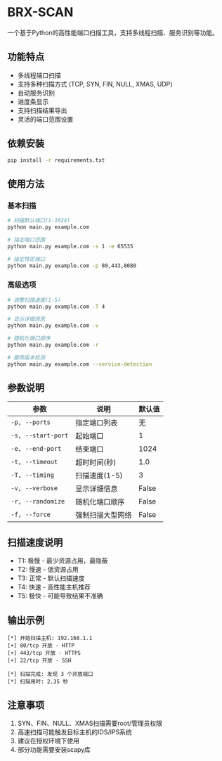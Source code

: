 # BRX-SCAN

一个基于Python的高性能端口扫描工具，支持多线程扫描、服务识别等功能。

## 功能特点

- 多线程端口扫描
- 支持多种扫描方式 (TCP, SYN, FIN, NULL, XMAS, UDP)
- 自动服务识别
- 进度条显示
- 支持扫描结果导出
- 灵活的端口范围设置

## 依赖安装

```bash
pip install -r requirements.txt
```

## 使用方法

### 基本扫描
```bash
# 扫描默认端口(1-1024)
python main.py example.com

# 指定端口范围
python main.py example.com -s 1 -e 65535

# 指定特定端口
python main.py example.com -p 80,443,8080
```

### 高级选项
```bash
# 调整扫描速度(1-5)
python main.py example.com -T 4

# 显示详细信息
python main.py example.com -v

# 随机化端口顺序
python main.py example.com -r

# 服务版本检测
python main.py example.com --service-detection
```

## 参数说明

| 参数 | 说明 | 默认值 |
|------|------|--------|
| `-p, --ports` | 指定端口列表 | 无 |
| `-s, --start-port` | 起始端口 | 1 |
| `-e, --end-port` | 结束端口 | 1024 |
| `-t, --timeout` | 超时时间(秒) | 1.0 |
| `-T, --timing` | 扫描速度(1-5) | 3 |
| `-v, --verbose` | 显示详细信息 | False |
| `-r, --randomize` | 随机化端口顺序 | False |
| `-f, --force` | 强制扫描大型网络 | False |

## 扫描速度说明

- T1: 极慢 - 最少资源占用，最隐蔽
- T2: 慢速 - 低资源占用
- T3: 正常 - 默认扫描速度
- T4: 快速 - 高性能主机推荐
- T5: 极快 - 可能导致结果不准确

## 输出示例

```
[*] 开始扫描主机: 192.168.1.1
[+] 80/tcp 开放 - HTTP
[+] 443/tcp 开放 - HTTPS
[+] 22/tcp 开放 - SSH

[*] 扫描完成: 发现 3 个开放端口
[*] 扫描用时: 2.35 秒
```

## 注意事项

1. SYN、FIN、NULL、XMAS扫描需要root/管理员权限
2. 高速扫描可能触发目标主机的IDS/IPS系统
3. 建议在授权环境下使用
4. 部分功能需要安装scapy库
